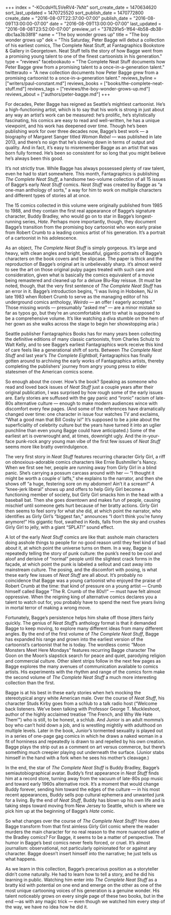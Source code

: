+++
index = "-KOcdsH1L5VeRV4-7kNt"
sort_create_date = 1470634620
sort_last_updated = 1470725520
sort_publish_date = 1470772800
create_date = "2016-08-07T22:37:00-07:00"
publish_date = "2016-08-09T13:00:00-07:00"
date = "2016-08-09T13:00:00-07:00"
last_updated = "2016-08-08T23:52:00-07:00"
preview_url = "378291e5-1f64-4b58-db38-dbc1aa3b38f8"
name = "The boy wonder grows up"
title = "The boy wonder grows up"
dek = "This Saturday, Peter Bagge will debut a collection of his earliest comics, The Complete Neat Stuff, at Fantagraphics Bookstore & Gallery in Georgetown. Neat Stuff tells the story of how Bagge went from a promising young talent to one of the finest cartoonists in his generation."
type = "reviews"
facebookauto = "The Complete Neat Stuff documents how Peter Bagge grew from a promising talent to a once-in-a-generation talent."
twitterauto = "A new collection documents how Peter Bagge grew from a promising cartoonist to a once-in-a-generation talent."
reviews_byline = ["writers/paul-constant.md"]
reviews_books = ["books/the-complete-neat-stuff.md"]
reviews_tags = ["reviews/the-boy-wonder-grows-up.md"]
reviews_about = ["authors/peter-bagge.md"]
+++

For decades, Peter Bagge has reigned as Seattle’s mightiest cartoonist. He’s a high-functioning artist, which is to say that his work is strong in just about any way an artist’s work can be measured: he’s prolific, he’s stylistically fascinating, his comics are easy to read and well-written, he has a unique viewpoint, and his work has deepened over time. Though he’s been publishing work for over three decades now, Bagge’s best work — a biography of Margaret Sanger titled *Woman Rebel* — was published in late 2013, and there’s no sign that he’s slowing down in terms of output and quality. And in fact, it’s easy to misremember Bagge as an artist that was born fully formed. He’s been so consistent for so long that you might believe he’s always been this good. 

It’s not strictly true. While Bagge has always possessed plenty of raw talent, even he had to start somewhere. This month, Fantagraphics is publishing *The Complete Neat Stuff*, a handsome two-volume collection of all 15 issues of Bagge’s early *Neat Stuff* comics. *Neat Stuff* was created by Bagge as “a one-man anthology of sorts,” a way for him to work on multiple characters and different types of stories all at once.

The 15 comics collected in this volume were originally published from 1985 to 1988, and they contain the first real appearance of Bagge’s signature character, Buddy Bradley, who would go on to star in Bagge’s longest-running series, *Hate*. Perhaps more importantly, though, they document Bagge’s transition from the promising boy cartoonist who won early praise from Robert Crumb to a leading comics artist of his generation. It’s a portrait of a cartoonist in his adolescence.

As an object, *The Complete Neat Stuff* is simply gorgeous. It’s large and heavy, with clean angles and bright, beautiful, gigantic portraits of Bagge’s characters on the book covers and the slipcase. The paper is thick and the reproduction of Bagge’s original art is unbelievably sharp. it’s almost weird to see the art on those original pulpy pages treated with such care and consideration, given what is basically the comics equivalent of a movie being remastered and cleaned up for a deluxe Blu-Ray reissue. (It must be noted, though, that the very first sentence of *The Complete Neat Stuff* has an error in it. Bagge’s introduction begins, “I was living in Hoboken, NJ in late 1983 when Robert Crumb to serve as the managing editor of his underground comics anthology, *Weirdo* — an offer I eagerly accepted.” Those missing words — presumably “asked me” — are a minor mistake so far as typos go, but they’re an uncomfortable start to what is supposed to be a comprehensive volume. It’s like watching a diva stumble on the hem of her gown as she walks across the stage to begin her showstopping aria.)

Seattle publisher Fantagraphics Books has for many years been collecting the definitive editions of many classic cartoonists, from Charles Schulz to Walt Kelly, and to see Bagge’s earliest Fantagraphics work receive this kind of care feels like a generational shift of sorts. Between *The Complete Neat Stuff* and last year’s *The Complete Eightball*, Fantagraphics has finally gotten around to archiving the early works of Fantagraphics artists, thereby completing the publishers’ journey from angry young press to elder statesmen of the American comics scene.

<div class="break"></div>

So enough about the cover. How’s the book? Speaking as someone who read and loved back issues of *Neat Stuff* just a couple years after their original publication, I was surprised by how rough some of the early issues are. Early stories are suffused with the gay panic and “ironic” racism of late-80s alternative culture — enough to make modern audiences wince with discomfort every few pages. (And some of the references have dramatically changed over time: one character in issue four watches TV and exclaims, “What a good man that Bill Cosby is!” It’s supposed to be a joke about the superficiality of celebrity culture but the years have turned it into an uglier punchline than even young Bagge could have anticipated.) Some of the earliest art is overwrought and, at times, downright ugly. And the in-your-face punk-rock angry young man vibe of the first few issues of *Neat Stuff* seems more like bratty overindulgence.

The very first story in *Neat Stuff* features recurring character Girly Girl, a riff on obnoxious-adorable comics characters like Ernie Bushmiller's Nancy. When we first see her, people are running away from Girly Girl in a blind panic. She’s carrying a possum carcass around with her — “I thought it might be worth a couple o’ laffs,” she explains to the narrator, and then she shows off “a huge, festering sore on my abdomen! Ain’t it a scream!” A “knee-jerk liberal” shows up and offers to help Girly Girl become a functioning member of society, but Girly Girl smacks him in the head with a baseball bat. Then she goes downtown and makes fun of people, causing mischief until someone gets hurt because of her bratty actions. Girly Girl then seems to feel sorry for what she did, at which point the narrator, who identifies as Girly Girl’s “biggest fan,” announces “I don’t think you’re funny anymore!” His gigantic foot, swathed in Keds, falls from the sky and crushes Girly Girl to jelly, with a giant “SPLAT!” sound effect. 

A lot of the early *Neat Stuff* comics are like that: asshole main characters doing asshole things to people for no good reason until they feel kind of bad about it, at which point the universe turns on them. In a way, Bagge is repeatedly telling the story of punk culture: the punk’s need to be cool and aloof and derisive of “normal” people until the slightest crack forms in the façade, at which point the punk is labeled a sellout and cast away into mainstream culture. The posing, and the discomfort with posing, is what these early few issues of *Neat Stuff* are all about. It’s probably no coincidence that Bagge was a young cartoonist who enjoyed the praise of Robert Crumb at the time: that kind of pressure on a young artist — Crumb himself called Bagge "The R. Crumb of the 80s!!" — must have felt almost oppressive. When the reigning king of alternative comics declares you a talent to watch out for, you probably have to spend the next five years living in mortal terror of making a wrong move.

Fortunately, Bagge’s persistence helps him shake off those jitters fairly quickly. The genius of *Neat Stuff*’s anthology format is that it demanded Bagge to keep moving, to explore many different ideas from many different angles. By the end of the first volume of *The Complete Neat Stuff*, Bagge has expanded his range and grown into the earliest version of the cartoonist’s cartoonist that he is today. The wordless comic “Moon Monsters Meet Here Mondays” features recurring Bagge character The Goon on the Moon’s slapstick search for peace and quiet, parodying religion and commercial culture. Other silent strips follow in the next few pages as Bagge explores the many avenues of communication available to comics artists. His experiments with the rhythm and range of the comics form make the second volume of *The Complete Neat Stuff* a much more interesting collection than the first.

<div class="break"></div>

Bagge is at his best in these early stories when he’s mocking the stereotypical angry white American male. Over the course of *Neat Stuff*, his character Studs Kirby goes from a schlub to a talk radio host (“Welcome back listeners. We’ve been talking with Professor George T. Muckleshoot, author of the highly acclaimed treatise ‘The French, and Why We Hate Them’”) who is still, to be honest, a schlub. And Junior is an adult momma’s boy who can’t hold down a job, and is wrestling mightily with adulthood on multiple levels. Later in the book, Junior’s tormented sexuality is played out in a series of one-page gag comics in which he draws a naked woman in a fit of horniness and repeatedly is drawn to and repelled by his own creation. Bagge plays the strip out as a comment on art versus commerce, but there’s something much creepier playing out underneath the surface. (Junior stabs himself in the hand with a fork when he sees his mother’s cleavage.)

In the end, the star of *The Complete Neat Stuff* is Buddy Bradley, Bagge’s semiautobiographical avatar. Buddy’s first appearance in *Neat Stuff* finds him at a record store, turning away from the vacuum of late-80s pop music and toward early 1960s alternative rock. It’s a moment that would change Buddy forever, sending him toward the edges of the culture — in his most recent appearances, Buddy sells pop cultural ephemera and unwanted junk for a living. By the end of *Neat Stuff*, Buddy has blown up his own life and is taking steps toward moving from New Jersey to Seattle, which is where we pick him up at the beginning of Bagge’s *Hate* comic.

So what changes over the course of *The Complete Neat Stuff*? How does Bagge transform from that first aimless Girly Girl comic where the reader murders the main character for no real reason to the more nuanced satire of the Bradley comics? For Bagge, it seems to be a matter of perspective. The humor in Bagge’s best comics never feels forced, or cruel. It’s almost journalism: observational, not particularly opinionated for or against any character. Bagge doesn’t insert himself into the narrative; he just tells us what happens. 

As we learn in this collection, Bagge’s precarious position as a storyteller didn’t come naturally. He had to learn how to tell a story, and he did his learning in public.  Watching him enter into *The Complete Neat Stuff* as a bratty kid with potential on one end and emerge on the other as one of the most unique cartooning voices of his generation is a genuine wonder. His talent noticeably grows on every single page of these two books, but in the end —as with any magic trick — even though we watched him every step of the way, we have no idea how he did it.
